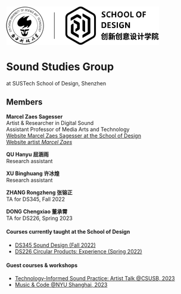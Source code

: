 [//]: # (Title: Marcel Zaes Sagesser - Research in Media Arts, Technology, and Sound)  
[//]: # (Author: Marcel Zaes Sagesser)  
[//]: # (Description: Research website of Marcel Zaes Sagesser)  
[//]: # (Tags: #Sustech #sound #media #arts #technology)  
[//]: # (Date: June 2, 2022)  


![logo](logo.svg)  

# Sound Studies Group
at SUSTech School of Design, Shenzhen  

## Members
**Marcel Zaes Sagesser**  
Artist & Researcher in Digital Sound  
Assistant Professor of Media Arts and Technology  
[Website Marcel Zaes Sagesser at the School of Design](https://designschool.sustech.edu.cn/academics/faculty)  
[Website artist *Marcel Zaes*](https://marcelzaes.com)
  
**QU Hanyu 屈涵雨**  
Research assistant  
  
**XU Binghuang 许冰煌**  
Research assistant  
  
**ZHANG Rongzheng 张镕正**  
TA for DS345, Fall 2022  
  
**DONG Chengxiao 董承霄**  
TA for DS226, Spring 2023  
  
#### Courses currently taught at the School of Design
- [DS345 Sound Design (Fall 2022)](ds345)
- [DS226 Circular Products: Experience (Spring 2022)](ds226/home.md)

#### Guest courses & workshops
- [Technology-Informed Sound Practice: Artist Talk @CSUSB, 2023](artist_talk)
- [Music & Code @NYU Shanghai, 2023](music_code)
